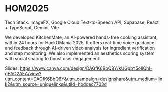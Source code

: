 # HOM2025
 
Tech Stack: ImageFX, Google Cloud Text-to-Speech API, Supabase, React + TypeScript, Gemini, Vite

We developed KitchenMate, an AI-powered hands-free cooking assistant, within 24 hours for HackOMania 2025. It offers real-time voice guidance and feedback through AI-driven video analysis for ingredient verification and step monitoring. We also implemented an aesthetics scoring system with social sharing to boost user engagement.

Slides: https://www.canva.com/design/DAGfK6BbQ8Y/kUGpbY5oIiQhI-gEAO2AEA/view?utm_content=DAGfK6BbQ8Y&utm_campaign=designshare&utm_medium=link2&utm_source=uniquelinks&utlId=hbddec7703d

